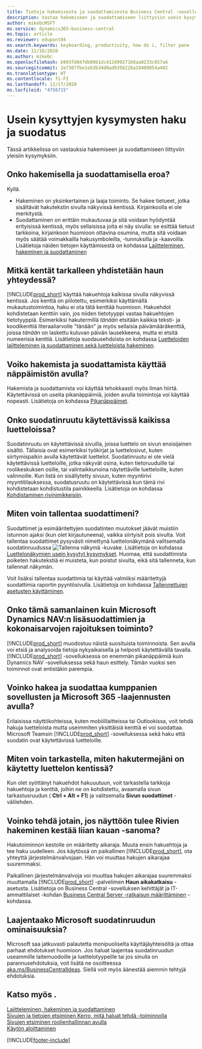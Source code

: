 ```yaml
---
title: Tietoja hakemisesta ja suodattamisesta Business Central -sovelluksessa
description: Vastaa hakemiseen ja suodattamiseen liittyviin usein kysyttyihin kysymyksiin.
author: mikebcMSFT
ms.service: dynamics365-business-central
ms.topic: article
ms.reviewer: edupont04
ms.search.keywords: keyboarding, productivity, how do i, filter pane
ms.date: 11/16/2020
ms.author: mikebc
ms.openlocfilehash: b993fd047db09b1dc412d9927168aa0233c057a6
ms.sourcegitcommit: 2e7307fbe1eb3b34d0ad9356226a19409054a402
ms.translationtype: HT
ms.contentlocale: fi-FI
ms.lasthandoff: 12/17/2020
ms.locfileid: "4756715"
---
```

# <a name="searching-and-filtering-faq"></a>Usein kysyttyjen kysymysten haku ja suodatus
Tässä artikkelissa on vastauksia hakemiseen ja suodattamiseen liittyviin yleisiin kysymyksiin.

## <a name="is-there-a-difference-between-searching-and-filtering"></a>Onko hakemisella ja suodattamisella eroa?
Kyllä.
- Hakeminen on yksinkertainen ja laaja toiminto. Se hakee tietueet, jotka sisältävät hakutekstin sivulla näkyvissä kentissä. Kirjainkoolla ei ole merkitystä.
- Suodattaminen on erittäin mukautuvaa ja sitä voidaan hyödyntää erityisissä kentissä, myös sellaisissa joita ei näy sivulla: se esittää tietuut tarkkoina, kirjainkoon huomioon ottavina osumina, mutta sitä voidaan myös säätää voimakkailla hakusymboleilla, -tunnuksilla ja -kaavoilla. Lisätietoja näiden tietojen käyttämisestä on kohdassa [Lajitteleminen, hakeminen ja suodattaminen](ui-enter-criteria-filters.md)

## <a name="exactly-which-fields-are-matched-when-searching"></a>Mitkä kentät tarkalleen yhdistetään haun yhteydessä?
[!INCLUDE[prod_short](includes/prod_short.md)] käyttää hakuehtoja kaikissa sivulla näkyvissä kentissä. Jos kenttä on piilotettu, esimerkiksi käyttämällä mukautustoimintoa, haku ei ota tätä kenttää huomioon. Hakuehdot kohdistetaan kenttiin vain, jos niiden tietotyyppi vastaa hakuehtojen tietotyyppiä. Esimerkiksi hakutermillä *tänään* etsitään kaikkia teksti- ja koodikenttiä literaaliarvolle "tänään" ja myös sellaisia päivämääräkenttiä, joissa *tänään* on laskettu kuluvan päivän lausekkeena, mutta ei etsitä numeerisia kenttiä. Lisätietoja suodausehdoista on kohdassa [Luetteloiden lajitteleminen ja suodattaminen sekä luetteloista hakeminen](ui-enter-criteria-filters.md#-filter-criteria-and-operators).

## <a name="is-there-a-keyboard-experience-for-search-and-filter"></a>Voiko hakemista ja suodattamista käyttää näppäimistön avulla?
Hakemista ja suodattamista voi käyttää tehokkaasti myös ilman hiirtä. Käytettävissä on useita pikanäppäimiä, joiden avulla toimintoja voi käyttää nopeasti. Lisätietoja on kohdassa [Pikanäppäimet](keyboard-shortcuts.md#KeyboardFilter).

## <a name="is-the-filter-pane-available-on-all-lists"></a>Onko suodatinruutu käytettävissä kaikissa luetteloissa?
Suodatinruutu on käytettävissä sivuilla, joissa luettelo on sivun ensisijainen sisältö. Tällaisia ovat esimerkiksi työkirjat ja luettelosivut, kuten siirtymispalkin avulla käytettävät luettelot. Suodatinruutu ei ole vielä käytettävissä luetteloille, jotka näkyvät osina, kuten tietoruuduille tai roolikeskuksen osille, tai valintaikkunoina näytettäville luetteloille, kuten valinnoille. Kun listä on sisällytetty sivuun, kuten myyntirivi myyntitilauksessa, suodatusruutu on käytettävissä kun tämä rivi kohdistetaan kohdistustila painikkeella. Lisätietoja on kohdassa [Kohdistaminen rivinimikkeisiin](ui-enter-data.md#Focus).

## <a name="how-can-i-save-my-filters"></a>Miten voin tallentaa suodattimeni?
Suodattimet ja esimääritettyjen suodatinten muutokset jäävät muistiin istunnon ajaksi (kun olet kirjautuneena), vaikka siirtyisit pois sivulta. Voit tallentaa suodattimet pysyvästi nimettynä luettelonäkymänä valitsemalla suodatinruudussa ![Tallenna näkymä](media/save_view_icon.png "Tallenna näkymä") -kuvake. Lisätietoja on kohdassa [Luettelonäkymien usein kysytyt kysymykset](ui-views-faq.md). Huomaa, että suodattimista poiketen hakutekstiä ei muisteta, kun poistut sivulta, eikä sitä tallenneta, kun tallennat näkymän.

Voit lisäksi tallentaa suodattimia tai käyttää valmiiksi määritettyjä suodattimia raportin pyyntösivulla. Lisätietoja on kohdassa [Tallennettujen asetusten käyttäminen](ui-work-report.md#SavedSettings).

## <a name="is-this-the-same-as-advanced-filters-and-limit-totals-in-microsoft-dynamics-nav"></a>Onko tämä samanlainen kuin Microsoft Dynamics NAV:n lisäsuodattimien ja kokonaisarvojen rajoituksen toiminto?
[!INCLUDE[prod_short](includes/prod_short.md)] muodostuu näistä suosituista toiminnoista. Sen avulla voi etsiä ja analysoida tietoja nykyaikaisella ja helposti käytettävällä tavalla. [!INCLUDE[prod_short](includes/prod_short.md)] -sovelluksessa on enemmän pikanäppäimiä kuin Dynamics NAV -sovelluksessa sekä haun esittely. Tämän vuoksi sen toiminnot ovat entistäkin parempia.  

## <a name="can-i-search-and-filter-using-the-companion-apps-and-add-ins-for-microsoft-365"></a>Voinko hakea ja suodattaa kumppanien sovellusten ja Microsoft 365 -laajennusten avulla?
Erilaisissa näyttökohteissa, kuten mobiililaitteissa tai Outlookissa, voit tehdä hakuja luetteloista mutta useimmiten yksittäisiä kenttiä ei voi suodattaa. Microsoft Teamsin  [!INCLUDE[prod_short](includes/prod_short.md)] -sovelluksessa sekä haku että suodatin ovat käytettävissä luetteloille.

## <a name="how-do-i-view-how-my-search-terms-have-been-applied-to-fields-in-the-list"></a>Miten voin tarkastella, miten hakutermejäni on käytetty luettelon kentissä?
Kun olet syöttänyt hakuehdot hakuuutuun, voit tarkastella tarkkoja hakuehtoja ja kenttiä, joihin ne on kohdistettu, avaamalla sivun tarkastusruudun ( **Ctrl + Alt + F1**) ja valitsemalla **Sivun suodattimet** -välilehden.

## <a name="can-i-do-anything-about-the-searching-for-rows-is-taking-too-long-message"></a>Voinko tehdä jotain, jos näyttöön tulee Rivien hakeminen kestää liian kauan -sanoma?

Hakutoiminnon kestolle on määritetty aikaraja. Muuta ensin hakuehtoja ja tee haku uudelleen. Jos käytössä on paikallinen [!INCLUDE[prod_short](includes/prod_short.md)], ota yhteyttä järjestelmänvalvojaan. Hän voi muuttaa hakujen aikarajaa suuremmaksi.

Paikallinen järjestelmänvalvoja voi muuttaa hakujen aikarajaa suuremmaksi muuttamalla [!INCLUDE[prod_short](includes/prod_short.md)] -palvelimen **Haun aikakatkaisu** -asetusta. Lisätietoja on Business Central -sovelluksen kehittäjät ja IT-ammattilaiset -kohdan [Business Central Server -ratkaisun määrittäminen](/dynamics365/business-central/dev-itpro/administration/configure-server-instance?#Database) -kohdassa.

## <a name="will-microsoft-extend-the-filter-pane-experience"></a>Laajentaako Microsoft suodatinruudun ominaisuuksia?
Microsoft saa jatkuvasti palautetta monipuoliselta käyttäjäyhteisöltä ja ottaa parhaat ehdotukset huomioon. Jos haluat laajentaa suodatinruudun useammille laitemuodoille ja luettelotyypeille tai jos sinulla on parannusehdotuksia, voit lisätä ne osoitteessa [aka.ms/BusinessCentralIdeas](https://aka.ms/businesscentralideas). Siellä voit myös äänestää aiemmin tehtyjä ehdotuksia.

## <a name="see-also"></a>Katso myös .
[Lajitteleminen, hakeminen ja suodattaminen](ui-enter-criteria-filters.md)  
[Sivujen ja tietojen etsiminen Kerro, mitä haluat tehdä -toiminnolla](ui-search.md)  
[Sivujen etsiminen roolienhallinnan avulla](ui-role-explorer.md)  
[Käytön aloittaminen](product-get-started.md)  


[!INCLUDE[footer-include](includes/footer-banner.md)]
